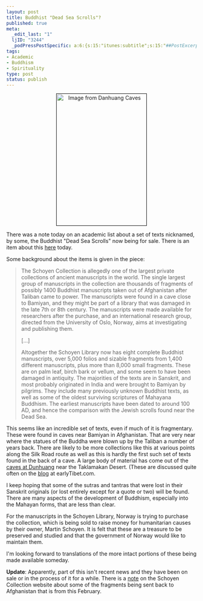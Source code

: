 ```yaml
--- 
layout: post
title: Buddhist "Dead Sea Scrolls"?
published: true
meta: 
  _edit_last: "1"
  ljID: "3244"
  _podPressPostSpecific: a:6:{s:15:"itunes:subtitle";s:15:"##PostExcerpt##";s:14:"itunes:summary";s:15:"##PostExcerpt##";s:15:"itunes:keywords";s:17:"##WordPressCats##";s:13:"itunes:author";s:10:"##Global##";s:15:"itunes:explicit";s:7:"Default";s:12:"itunes:block";s:7:"Default";}
tags: 
- Academic
- Buddhism
- Spirituality
type: post
status: publish
---
```

<p align="center"><a href="http://www.flickr.com/photos/albill/2470939037/" title="Image from Danhuang Caves by albill, on Flickr"><img src="http://farm3.static.flickr.com/2003/2470939037_1b81129f82_o.jpg" border="1" width="238" height="348" alt="Image from Danhuang Caves" /></a></p>
 There was a note today on an academic list about a set of texts nicknamed, by some, the Buddhist "Dead Sea Scrolls" now being for sale. There is an item about this <a href="http://www.newsfinder.org/site/more/buddhist_scrolls_on_sale/">here</a> today.

Some background about the items is given in the piece:
<blockquote>The Schoyen Collection is allegedly one of the largest private collections of ancient manuscripts in the world. The single largest group of manuscripts in the collection are thousands of fragments of possibly 1400 Buddhist manuscripts taken out of Afghanistan after Taliban came to power. The manuscripts were found in a cave close to Bamiyan, and they might be part of a library that was damaged in the late 7th or 8th century. The manuscripts were made available for researchers after the purchase, and an international research group, directed from the University of Oslo, Norway, aims at investigating and publishing them.

[...]

Altogether the Schoyen Library now has eight complete Buddhist manuscripts, over 5,000 folios and sizable fragments from 1,400 different manuscripts, plus more than 8,000 small fragments. These are on palm leaf, birch bark or vellum, and some seem to have been damaged in antiquity. The majorities of the texts are in Sanskrit, and most probably originated in India and were brought to Bamiyan by pilgrims. They include many previously unknown Buddhist texts, as well as some of the oldest surviving scriptures of Mahayana Buddhism. The earliest manuscripts have been dated to around 100 AD, and hence the comparison with the Jewish scrolls found near the Dead Sea. </blockquote>
This seems like an incredible set of texts, even if much of it is fragmentary. These were found in caves near Bamiyan in Afghanistan. That are very near where the statues of the Buddha were blown up by the Taliban a number of years back. There are likely to be more collections like this at various points along the Silk Road route as well as this is hardly the first such set of texts found in the back of a cave. A large body of material has come out of the <a href="http://en.wikipedia.org/wiki/Mogao_Caves">caves at Dunhuang</a> near the Taklamakan Desert. (These are discussed quite often on the <a href="http://earlytibet.com/">blog</a> at earlyTibet.com.

I keep hoping that some of the sutras and tantras that were lost in their Sanskrit originals (or lost entirely except for a quote or two) will be found. There are many aspects of the development of Buddhism, especially into the Mahayan forms, that are less than clear.

For the manuscripts in the Schoyen Library, Norway is trying to purchase the collection, which is being sold to raise money for humanitarian causes by their owner, Martin Schoyen. It is felt that these are a treasure to be preserved and studied and that the government of Norway would like to maintain them. 

I'm looking forward to translations of the more intact portions of these being made available someday.

<b>Update</b>: Apparently, part of this isn't recent news and they have been on sale or in the process of it for a while. There is a <a href="http://www.schoyencollection.com/news_articles/donation2afghan-150208.htm">note</a> on the Schoyen Collection website about some of the fragments being sent back to Afghanistan that is from this February.
